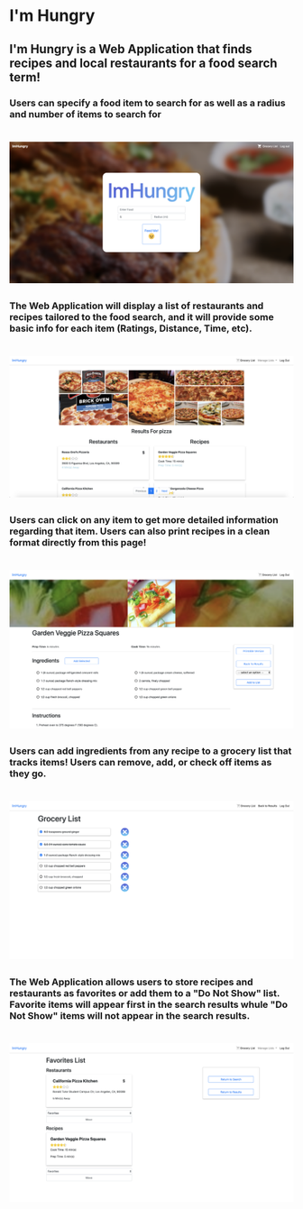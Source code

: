 # I'm Hungry

## I'm Hungry is a Web Application that finds recipes and local restaurants for a food search term!
### Users can specify a food item to search for as well as a radius and number of items to search for
# ![I'm Hungry](https://github.com/ctbuckley/ImHungry/blob/master/310-Documentation/search_page.png)

### The Web Application will display a list of restaurants and recipes tailored to the food search, and it will provide some basic info for each item (Ratings, Distance, Time, etc). 
# ![I'm Hungry](https://github.com/ctbuckley/ImHungry/blob/master/310-Documentation/search_results.png)


### Users can click on any item to get more detailed information regarding that item. Users can also print recipes in a clean format directly from this page!
# ![I'm Hungry](https://github.com/ctbuckley/ImHungry/blob/master/310-Documentation/recipe_details.png)

### Users can add ingredients from any recipe to a grocery list that tracks items! Users can remove, add, or check off items as they go.
# ![I'm Hungry](https://github.com/ctbuckley/ImHungry/blob/master/310-Documentation/grocery_list.png)

### The Web Application allows users to store recipes and restaurants as favorites or add them to a "Do Not Show" list. Favorite items will appear first in the search results whule "Do Not Show" items will not appear in the search results.
# ![I'm Hungry](https://github.com/ctbuckley/ImHungry/blob/master/310-Documentation/favorites_list.png)
